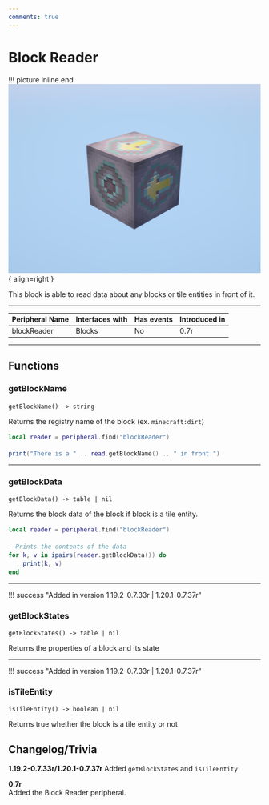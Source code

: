 ```yaml
---
comments: true
---
```


# Block Reader

!!! picture inline end
    ![!Image of the Block Reader block](../img/previews/block_reader.png){ align=right }

This block is able to read data about any blocks or tile entities in front of it.

<p class="picture-spacing" style="--ps:7.3rem;"></p>

---

<center>

| Peripheral Name | Interfaces with | Has events | Introduced in |
| --------------- | --------------- | ---------- | ------------- |
| blockReader     | Blocks          | No         | 0.7r          |

</center>

---

## Functions

### getBlockName
```
getBlockName() -> string
```

Returns the registry name of the block (ex. `minecraft:dirt`)

```lua linenums="1"
local reader = peripheral.find("blockReader")

print("There is a " .. read.getBlockName() .. " in front.")
```

---

### getBlockData
```
getBlockData() -> table | nil
```

Returns the block data of the block if block is a tile entity.

```lua linenums="1"
local reader = peripheral.find("blockReader")

--Prints the contents of the data
for k, v in ipairs(reader.getBlockData()) do 
    print(k, v)
end
```

---

!!! success "Added in version 1.19.2-0.7.33r | 1.20.1-0.7.37r"

### getBlockStates
```
getBlockStates() -> table | nil
```

Returns the properties of a block and its state

---

!!! success "Added in version 1.19.2-0.7.33r | 1.20.1-0.7.37r"

### isTileEntity
```
isTileEntity() -> boolean | nil
```

Returns true whether the block is a tile entity or not

## Changelog/Trivia

**1.19.2-0.7.33r/1.20.1-0.7.37r**
Added `getBlockStates` and `isTileEntity`

**0.7r**  
Added the Block Reader peripheral.
